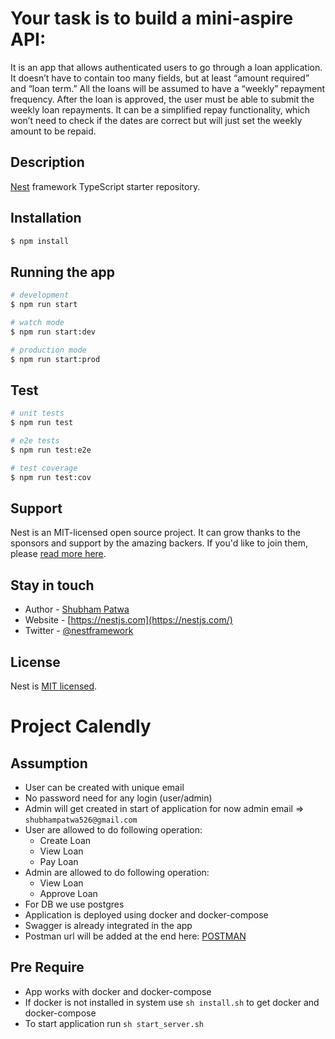 # Your task is to build a mini-aspire API:
It is an app that allows authenticated users to go through a loan application. It doesn’t have to contain too many fields, but at least “amount
required” and “loan term.” All the loans will be assumed to have a “weekly” repayment frequency.
After the loan is approved, the user must be able to submit the weekly loan repayments. It can be a simplified repay functionality, which won’t
need to check if the dates are correct but will just set the weekly amount to be repaid.

## Description

[Nest](https://github.com/nestjs/nest) framework TypeScript starter repository.

## Installation

```bash
$ npm install
```

## Running the app

```bash
# development
$ npm run start

# watch mode
$ npm run start:dev

# production mode
$ npm run start:prod
```

## Test

```bash
# unit tests
$ npm run test

# e2e tests
$ npm run test:e2e

# test coverage
$ npm run test:cov
```

## Support

Nest is an MIT-licensed open source project. It can grow thanks to the sponsors and support by the amazing backers. If you'd like to join them, please [read more here](https://docs.nestjs.com/support).

## Stay in touch

- Author - [Shubham Patwa](https://www.linkedin.com/in/shubham-patwa-17b33378/)
- Website - [https://nestjs.com](https://nestjs.com/)
- Twitter - [@nestframework](https://twitter.com/nestframework)

## License

Nest is [MIT licensed](LICENSE).


# Project Calendly

## Assumption
- User can be created with unique email 
- No password need for any login (user/admin)
- Admin will get created in start of application for now admin email => `shubhampatwa526@gmail.com`
- User are allowed to do following operation:
  - Create Loan
  - View Loan
  - Pay Loan
- Admin are allowed to do following operation:
  - View Loan
  - Approve Loan
- For DB we use postgres
- Application is deployed using docker and docker-compose
- Swagger is already integrated in the app
- Postman url will be added at the end here: [POSTMAN](https://grey-robot-370973.postman.co/workspace/shubhampatwa-personal-Workspace~6b15256b-df22-47ab-8c4a-d62a78ddb427/collection/556587-6d393aca-1f02-4eaf-8632-8dc89ce8c572?action=share&creator=556587&active-environment=556587-7ae0a103-4bff-47dc-a178-0f78ca1b2d9f)


## Pre Require
- App works with docker and docker-compose
- If docker is not installed in system use `sh install.sh` to get docker and docker-compose
- To start application run `sh start_server.sh`